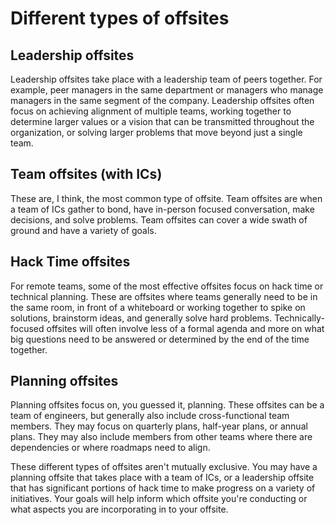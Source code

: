 # Different types of offsites

## Leadership offsites
Leadership offsites take place with a leadership team of peers together. For example, peer managers in the same department or managers who manage managers in the same segment of the company. Leadership offsites often focus on achieving alignment of multiple teams, working together to determine larger values or a vision that can be transmitted throughout the organization, or solving larger problems that move beyond just a single team.

## Team offsites (with ICs)
These are, I think, the most common type of offsite. Team offsites are when a team of ICs gather to bond, have in-person focused conversation, make decisions, and solve problems. Team offsites can cover a wide swath of ground and have a variety of goals.

## Hack Time offsites
For remote teams, some of the most effective offsites focus on hack time or technical planning. These are offsites where teams generally need to be in the same room, in front of a whiteboard or working together to spike on solutions, brainstorm ideas, and generally solve hard problems. Technically-focused offsites will often involve less of a formal agenda and more on what big questions need to be answered or determined by the end of the time together.

## Planning offsites
Planning offsites focus on, you guessed it, planning. These offsites can be a team of engineers, but generally also include cross-functional team members. They may focus on quarterly plans, half-year plans, or annual plans. They may also include members from other teams where there are dependencies or where roadmaps need to align.

These different types of offsites aren't mutually exclusive. You may have a planning offsite that takes place with a team of ICs, or a leadership offsite that has significant portions of hack time to make progress on a variety of initiatives. Your goals will help inform which offsite you're conducting or what aspects you are incorporating in to your offsite.